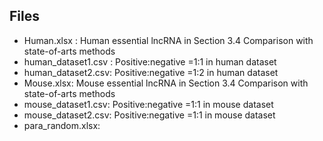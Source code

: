 

## Files 

- Human.xlsx : Human essential lncRNA in Section 3.4 Comparison with state-of-arts methods
- human_dataset1.csv : Positive:negative =1:1 in human dataset
- human_dataset2.csv: Positive:negative =1:2 in human dataset
- Mouse.xlsx: Mouse essential lncRNA in Section 3.4 Comparison with state-of-arts methods
- mouse_dataset1.csv: Positive:negative =1:1 in mouse dataset
- mouse_dataset2.csv: Positive:negative =1:1 in mouse dataset
- para_random.xlsx: 
# 
